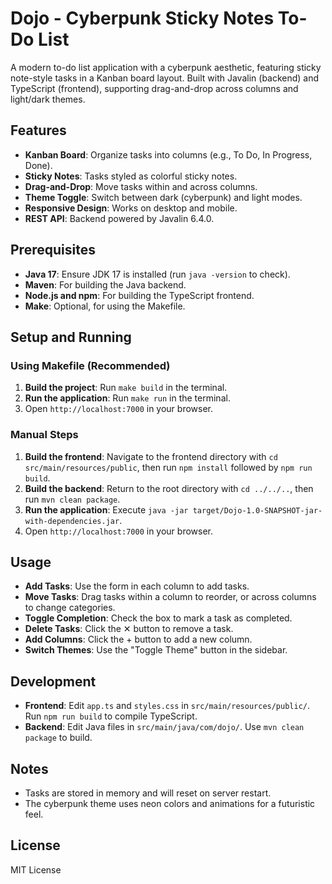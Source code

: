 # Dojo - Cyberpunk Sticky Notes To-Do List

A modern to-do list application with a cyberpunk aesthetic, featuring sticky note-style tasks in a Kanban board layout. Built with Javalin (backend) and TypeScript (frontend), supporting drag-and-drop across columns and light/dark themes.

## Features
- **Kanban Board**: Organize tasks into columns (e.g., To Do, In Progress, Done).
- **Sticky Notes**: Tasks styled as colorful sticky notes.
- **Drag-and-Drop**: Move tasks within and across columns.
- **Theme Toggle**: Switch between dark (cyberpunk) and light modes.
- **Responsive Design**: Works on desktop and mobile.
- **REST API**: Backend powered by Javalin 6.4.0.

## Prerequisites
- **Java 17**: Ensure JDK 17 is installed (run `java -version` to check).
- **Maven**: For building the Java backend.
- **Node.js and npm**: For building the TypeScript frontend.
- **Make**: Optional, for using the Makefile.

## Setup and Running

### Using Makefile (Recommended)
1. **Build the project**: Run `make build` in the terminal.
2. **Run the application**: Run `make run` in the terminal.
3. Open `http://localhost:7000` in your browser.

### Manual Steps
1. **Build the frontend**: Navigate to the frontend directory with `cd src/main/resources/public`, then run `npm install` followed by `npm run build`.
2. **Build the backend**: Return to the root directory with `cd ../../..`, then run `mvn clean package`.
3. **Run the application**: Execute `java -jar target/Dojo-1.0-SNAPSHOT-jar-with-dependencies.jar`.
4. Open `http://localhost:7000` in your browser.

## Usage
- **Add Tasks**: Use the form in each column to add tasks.
- **Move Tasks**: Drag tasks within a column to reorder, or across columns to change categories.
- **Toggle Completion**: Check the box to mark a task as completed.
- **Delete Tasks**: Click the ✕ button to remove a task.
- **Add Columns**: Click the + button to add a new column.
- **Switch Themes**: Use the "Toggle Theme" button in the sidebar.

## Development
- **Frontend**: Edit `app.ts` and `styles.css` in `src/main/resources/public/`. Run `npm run build` to compile TypeScript.
- **Backend**: Edit Java files in `src/main/java/com/dojo/`. Use `mvn clean package` to build.

## Notes
- Tasks are stored in memory and will reset on server restart.
- The cyberpunk theme uses neon colors and animations for a futuristic feel.

## License
MIT License